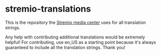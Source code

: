# stremio-translations

This is the repository the [Stremio media center](http://www.strem.io) uses for all translation strings.

Any help with contributing additional translations would be extremely helpful! For contributing, use en_US as a starting point because it's always guaranteed to include all the translation strings. Thank you!


